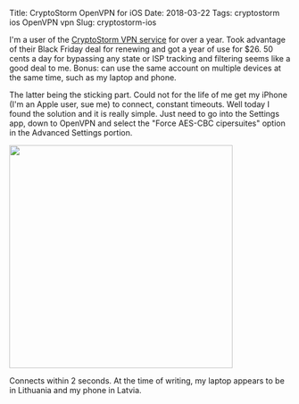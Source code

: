 Title: CryptoStorm OpenVPN for iOS
Date: 2018-03-22
Tags: cryptostorm ios OpenVPN vpn
Slug: cryptostorm-ios

I'm a user of the [CryptoStorm VPN service](https://cryptostorm.is/) for over a year. Took advantage of their Black Friday deal for renewing and got a year of use for $26. 50 cents a day for bypassing any state or ISP tracking and filtering seems like a good deal to me. Bonus: can use the same account on multiple devices at the same time, such as my laptop and phone.

The latter being the sticking part. Could not for the life of me get my iPhone (I'm an Apple user, sue me) to connect, constant timeouts. Well today I found the solution and it is really simple. Just need to go into the Settings app, down to OpenVPN and select the "Force AES-CBC cipersuites" option in the Advanced Settings portion.

<img src="/media/images/2018-03-22 cryptostorm.png" width="400px" class="align-center" loading="lazy" />

Connects within 2 seconds. At the time of writing, my laptop appears to be in Lithuania and my phone in Latvia.

